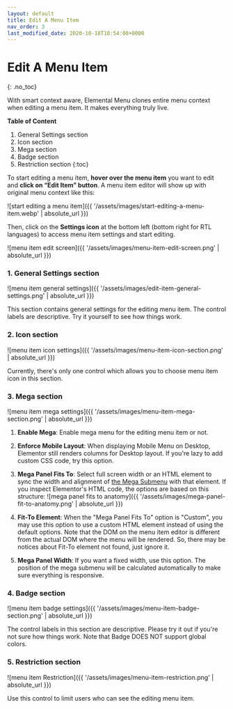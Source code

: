 ```yaml
---
layout: default
title: Edit A Menu Item
nav_order: 3
last_modified_date: 2020-10-18T18:54:08+0000
---
```


# Edit A Menu Item
{: .no_toc}

With smart context aware, Elemental Menu clones entire menu context when editing a menu item. It makes everything truly live.

**Table of Content**

1. General Settings section
2. Icon section
3. Mega section
4. Badge section
5. Restriction section
{:toc}


To start editing a menu item, **hover over the menu item** you want to edit and **click on “Edit Item” button**. A menu item editor will show up with original menu context like this:

![start editing a menu item]({{ '/assets/images/start-editing-a-menu-item.webp' | absolute_url }})

Then, click on the **Settings icon** at the bottom left (bottom right for RTL languages) to access menu item settings and start editing.

![menu item edit screen]({{ '/assets/images/menu-item-edit-screen.png' | absolute_url }})

### 1. General Settings section

![menu item general settings]({{ '/assets/images/edit-item-general-settings.png' | absolute_url }})

This section contains general settings for the editing menu item. The control labels are descriptive. Try it yourself to see how things work.

### 2. Icon section

![menu item icon settings]({{ '/assets/images/menu-item-icon-section.png' | absolute_url }})

Currently, there's only one control which allows you to choose menu item icon in this section.

### 3. Mega section

![menu item mega settings]({{ '/assets/images/menu-item-mega-section.png' | absolute_url }})

1. **Enable Mega**: Enable mega menu for the editing menu item or not.
2. **Enforce Mobile Layout**: When displaying Mobile Menu on Desktop, Elementor still renders columns for Desktop layout. If you're lazy to add custom CSS code, try this option.
3. **Mega Panel Fits To**: Select full screen width or an HTML element to sync the width and alignment of [the Mega Submenu]({{site.baseurl}}/#33-mega-submenu) with that element. If you inspect Elementor's HTML code, the options are based on this structure:
![mega panel fits to anatomy]({{ '/assets/images/mega-panel-fit-to-anatomy.png' | absolute_url }})

4. **Fit-To Element**: When the "Mega Panel Fits To" option is "Custom", you may use this option to use a custom HTML element instead of using the default options. Note that the DOM on the menu item editor is different from the actual DOM where the menu will be rendered. So, there may be notices about Fit-To element not found, just ignore it.
5. **Mega Panel Width**: If you want a fixed width, use this option. The position of the mega submenu will be calculated automatically to make sure everything is responsive.

### 4. Badge section

![menu item badge settings]({{ '/assets/images/menu-item-badge-section.png' | absolute_url }})

The control labels in this section are descriptive. Please try it out if you're not sure how things work. Note that Badge DOES NOT support global colors.

### 5. Restriction section

![menu item Restriction]({{ '/assets/images/menu-item-restriction.png' | absolute_url }})

Use this control to limit users who can see the editing menu item.
